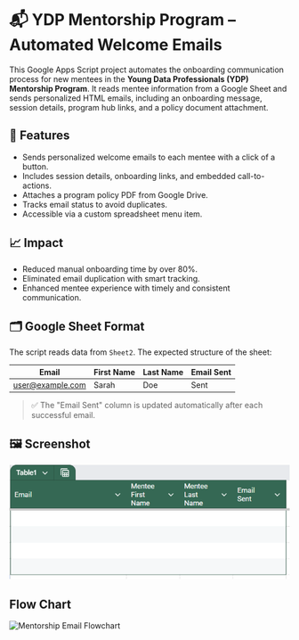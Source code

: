 # 📬 YDP Mentorship Program – Automated Welcome Emails

This Google Apps Script project automates the onboarding communication process for new mentees in the **Young Data Professionals (YDP) Mentorship Program**. It reads mentee information from a Google Sheet and sends personalized HTML emails, including an onboarding message, session details, program hub links, and a policy document attachment.

## 🔧 Features

- Sends personalized welcome emails to each mentee with a click of a button.
- Includes session details, onboarding links, and embedded call-to-actions.
- Attaches a program policy PDF from Google Drive.
- Tracks email status to avoid duplicates.
- Accessible via a custom spreadsheet menu item.

## 📈 Impact

- Reduced manual onboarding time by over 80%.
- Eliminated email duplication with smart tracking.
- Enhanced mentee experience with timely and consistent communication.

## 🗂 Google Sheet Format

The script reads data from `Sheet2`. The expected structure of the sheet:

| Email           | First Name | Last Name | Email Sent |
|-----------------|------------|-----------|-------------|
| user@example.com | Sarah      | Doe       | Sent        |

> ✅ The "Email Sent" column is updated automatically after each successful email.

## 🖼 Screenshot

![Mentee Sheet Format](https://github.com/Jay-1853/ydp_apps_script_mail_merge/blob/main/data_structure.png)

## Flow Chart

![Mentorship Email Flowchart](https://www.mermaidchart.com/raw/65e19709-e90a-48f1-b0ea-2a05b5b184ac?theme=light&version=v0.1&format=svg)


